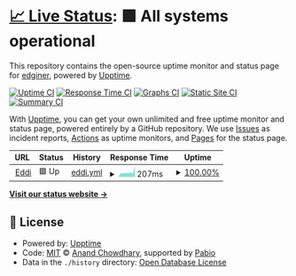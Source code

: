 # [📈 Live Status](https://demo.upptime.js.org): <!--live status--> **🟩 All systems operational**

This repository contains the open-source uptime monitor and status page for [edginer](https://demo.upptime.js.org), powered by [Upptime](https://github.com/upptime/upptime).

[![Uptime CI](https://github.com/edginer/eddist-status/workflows/Uptime%20CI/badge.svg)](https://github.com/edginer/eddist-status/actions?query=workflow%3A%22Uptime+CI%22)
[![Response Time CI](https://github.com/edginer/eddist-status/workflows/Response%20Time%20CI/badge.svg)](https://github.com/edginer/eddist-status/actions?query=workflow%3A%22Response+Time+CI%22)
[![Graphs CI](https://github.com/edginer/eddist-status/workflows/Graphs%20CI/badge.svg)](https://github.com/edginer/eddist-status/actions?query=workflow%3A%22Graphs+CI%22)
[![Static Site CI](https://github.com/edginer/eddist-status/workflows/Static%20Site%20CI/badge.svg)](https://github.com/edginer/eddist-status/actions?query=workflow%3A%22Static+Site+CI%22)
[![Summary CI](https://github.com/edginer/eddist-status/workflows/Summary%20CI/badge.svg)](https://github.com/edginer/eddist-status/actions?query=workflow%3A%22Summary+CI%22)

With [Upptime](https://upptime.js.org), you can get your own unlimited and free uptime monitor and status page, powered entirely by a GitHub repository. We use [Issues](https://github.com/edginer/eddist-status/issues) as incident reports, [Actions](https://github.com/edginer/eddist-status/actions) as uptime monitors, and [Pages](https://demo.upptime.js.org) for the status page.

<!--start: status pages-->
<!-- This summary is generated by Upptime (https://github.com/upptime/upptime) -->
<!-- Do not edit this manually, your changes will be overwritten -->
<!-- prettier-ignore -->
| URL | Status | History | Response Time | Uptime |
| --- | ------ | ------- | ------------- | ------ |
| <img alt="" src="https://icons.duckduckgo.com/ip3/bbs.eddibb.cc.ico" height="13"> [Eddi](https://bbs.eddibb.cc/) | 🟩 Up | [eddi.yml](https://github.com/edginer/eddist-status/commits/HEAD/history/eddi.yml) | <details><summary><img alt="Response time graph" src="./graphs/eddi/response-time-week.png" height="20"> 207ms</summary><br><a href="https://eddi-status.eddibb.cc/history/eddi"><img alt="Response time 189" src="https://img.shields.io/endpoint?url=https%3A%2F%2Fraw.githubusercontent.com%2Fedginer%2Feddist-status%2FHEAD%2Fapi%2Feddi%2Fresponse-time.json"></a><br><a href="https://eddi-status.eddibb.cc/history/eddi"><img alt="24-hour response time 104" src="https://img.shields.io/endpoint?url=https%3A%2F%2Fraw.githubusercontent.com%2Fedginer%2Feddist-status%2FHEAD%2Fapi%2Feddi%2Fresponse-time-day.json"></a><br><a href="https://eddi-status.eddibb.cc/history/eddi"><img alt="7-day response time 207" src="https://img.shields.io/endpoint?url=https%3A%2F%2Fraw.githubusercontent.com%2Fedginer%2Feddist-status%2FHEAD%2Fapi%2Feddi%2Fresponse-time-week.json"></a><br><a href="https://eddi-status.eddibb.cc/history/eddi"><img alt="30-day response time 189" src="https://img.shields.io/endpoint?url=https%3A%2F%2Fraw.githubusercontent.com%2Fedginer%2Feddist-status%2FHEAD%2Fapi%2Feddi%2Fresponse-time-month.json"></a><br><a href="https://eddi-status.eddibb.cc/history/eddi"><img alt="1-year response time 189" src="https://img.shields.io/endpoint?url=https%3A%2F%2Fraw.githubusercontent.com%2Fedginer%2Feddist-status%2FHEAD%2Fapi%2Feddi%2Fresponse-time-year.json"></a></details> | <details><summary><a href="https://eddi-status.eddibb.cc/history/eddi">100.00%</a></summary><a href="https://eddi-status.eddibb.cc/history/eddi"><img alt="All-time uptime 100.00%" src="https://img.shields.io/endpoint?url=https%3A%2F%2Fraw.githubusercontent.com%2Fedginer%2Feddist-status%2FHEAD%2Fapi%2Feddi%2Fuptime.json"></a><br><a href="https://eddi-status.eddibb.cc/history/eddi"><img alt="24-hour uptime 100.00%" src="https://img.shields.io/endpoint?url=https%3A%2F%2Fraw.githubusercontent.com%2Fedginer%2Feddist-status%2FHEAD%2Fapi%2Feddi%2Fuptime-day.json"></a><br><a href="https://eddi-status.eddibb.cc/history/eddi"><img alt="7-day uptime 100.00%" src="https://img.shields.io/endpoint?url=https%3A%2F%2Fraw.githubusercontent.com%2Fedginer%2Feddist-status%2FHEAD%2Fapi%2Feddi%2Fuptime-week.json"></a><br><a href="https://eddi-status.eddibb.cc/history/eddi"><img alt="30-day uptime 100.00%" src="https://img.shields.io/endpoint?url=https%3A%2F%2Fraw.githubusercontent.com%2Fedginer%2Feddist-status%2FHEAD%2Fapi%2Feddi%2Fuptime-month.json"></a><br><a href="https://eddi-status.eddibb.cc/history/eddi"><img alt="1-year uptime 100.00%" src="https://img.shields.io/endpoint?url=https%3A%2F%2Fraw.githubusercontent.com%2Fedginer%2Feddist-status%2FHEAD%2Fapi%2Feddi%2Fuptime-year.json"></a></details>

<!--end: status pages-->

[**Visit our status website →**](https://demo.upptime.js.org)

## 📄 License

- Powered by: [Upptime](https://github.com/upptime/upptime)
- Code: [MIT](./LICENSE) © [Anand Chowdhary](https://anandchowdhary.com), supported by [Pabio](https://pabio.com)
- Data in the `./history` directory: [Open Database License](https://opendatacommons.org/licenses/odbl/1-0/)
